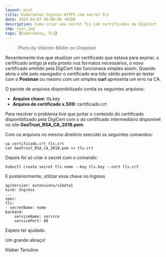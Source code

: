 ```yaml
---
layout: post
title: Kubernetes Ingress HTTPS com secret TLS 
date: 2020-04-07 00:00:00 +0300
description: Como criar uma secret TLS com certificados da DigiCert
img: join.jpg
tags: [Kubernetes, TLS]
---
```

> *Photo by Valentin Müller on Unsplash*

Recentemente tive que atualizar um certificado que estava para expirar, o certificado antigo já esta pronto nos formatos necessários, o novo certificado emitido pela DigiCert não funcionava simples assim. Quando abria o site pelo navegador o certificado era tido válido porém ao testar com o **Postman** ou mesmo com um simples **curl** apresenta um erro na CA.

O pacote de arquivos disponibilizado contia os seguintes arquivos:

- **Arquivo chave:** tls.key
- **Arquivo de certificado x.509:** certificado.crt

Para resolver o problema tive que juntar o conteúdo do certificado disponibilizado pela DigiCert com o do certificado intermediário disponível no site **GeoTrust_RSA_CA_2018.pem**.

Com os arquivos no mesmo diretório executei os seguintes comandos:

```
cp certificado.crt tls.crt    
cat GeoTrust_RSA_CA_2018.pem >> tls.crt
```
Depois foi só criar o secret com o comando:

```
kubectl create secret tls nome --key tls.key --cert tls.crt
```

E posteriormente, utilizar essa chave no Ingress
```
apiVersion: extensions/v1beta1
kind: Ingress
...
spec:
tls:
- secretName: nome
backend:
    serviceName: servico
    servicePort: 80
```
Espero ter ajudado.

Um grande abraço!

Kleber Tertulino
